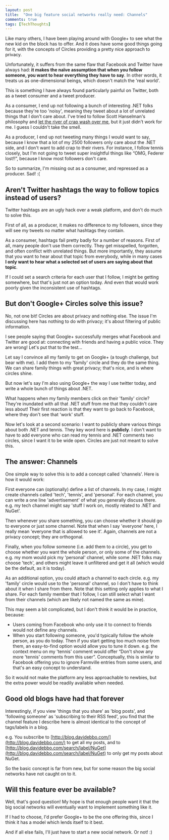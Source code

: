 ```yaml
---
layout: post
title:  "One big feature social networks really need: Channels"
comments: true
tags: [TechThoughts]
---
```



Like many others, I have been playing around with Google+ to see what the new kid on the block has to offer. And it does have some good things going for it, with the concepts of Circles providing a pretty nice approach to privacy.

Unfortunately, it suffers from the same flaw that Facebook and Twitter have always had: **it makes the naïve assumption that when you follow someone, you want to hear everything they have to say**. In other words, it treats us as one-dimensional beings, which doesn't match the 'real world'.

This is something I have always found particularly painful on Twitter, both as a tweet consumer and a tweet producer.

As a consumer, I end up not following a bunch of interesting .NET folks because they're too 'noisy', meaning they tweet about a lot of unrelated things that I don't care about. I've tried to follow Scott Hanselman's philosophy and [let the river of crap wash over me](http://www.hanselman.com/blog/TwitterLetTheInformationWashOverYou.aspx), but it just didn't work for me. I guess I couldn't take the smell.

As a producer, I end up not tweeting many things I would want to say, because I know that a lot of my 2500 followers only care about the .NET side, and I don't want to add crap to their rivers. For instance, I follow tennis closely, but I'm not going to tweet super insightful things like “OMG, Federer lost!!”, because I know most followers don't care.

So to summarize, I'm missing out as a consumer, and repressed as a producer. Sad! :(

## Aren't Twitter hashtags the way to follow topics instead of users?

Twitter hashtags are an ugly hack over a weak platform, and don't do much to solve this.

First of all, as a producer, it makes no difference to my followers, since they will see my tweets no matter what hashtags they contain.

As a consumer, hashtags fail pretty badly for a number of reasons. First of all, many people don't use them correctly. They get misspelled, forgotten, and often conflict with unrelated things. But more importantly, they assume that you want to hear about that topic from everybody, while in many cases **I only want to hear what a selected set of users are saying about that topic**.

If I could set a search criteria for each user that I follow, I might be getting somewhere, but that's just not an option today. And even that would work poorly given the inconsistent use of hashtags.

## But don't Google+ Circles solve this issue?

No, not one bit! Circles are about privacy and nothing else. The issue I'm discussing here has nothing to do with privacy; it's about filtering of public information.

I see people saying that Google+ successfully merges what Facebook and Twitter are good at: connecting with friends and having a public voice. They are wrong! Let's put that to the test…

Let say I convince all my family to get on Google+ (a tough challenge, but bear with me). I add them to my 'family' circle and they do the same thing. We can share family things with great privacy; that's nice, and is where circles shine.

But now let's say I'm also using Google+ the way I use twitter today, and write a whole bunch of things about .NET.

What happens when my family members click on their 'family' circle? They're inundated with all that .NET stuff from me that they couldn't care less about! Their first reaction is that they want to go back to Facebook, where they don't see that 'work' stuff.

Now let's look at a second scenario: I want to publicly share various things about both .NET and tennis. They key word here is **publicly**. I don't want to have to add everyone who can read my tennis and .NET comments two circles, since I want it to be wide open. Circles are just not meant to solve this.

## The answer: Channels

One simple way to solve this is to add a concept called 'channels'. Here is how it would work:

First everyone can (optionally) define a list of channels. In my case, I might create channels called 'tech', 'tennis', and 'personal'. For each channel, you can write a one line 'advertisement' of what you generally discuss there. e.g. my tech channel might say 'stuff I work on, mostly related to .NET and NuGet'.

Then whenever you share something, you can choose whether it should go to everyone or just some channel. Note that when I say 'everyone' here, I really mean 'everyone that is allowed to see it'. Again, channels are not a privacy concept; they are orthogonal.

Finally, when you follow someone (i.e. add them to a circle), you get to choose whether you want the whole person, or only some of the channels. e.g. my mom would pick my 'personal' channel, while some .NET folks may choose 'tech', and others might leave it unfiltered and get it all (which would be the default, as it is today).

As an additional option, you could attach a channel to each circle. e.g. my 'family' circle would use to the 'personal' channel, so I don't have to think about it when I share from there. Note that this setting only applies to what I share. For each family member that I follow, I can still select what I want from their channels (which are likely not named the same as mine).

This may seem a bit complicated, but I don't think it would be in practice, because:

- Users coming from Facebook who only use it to connect to friends would not define any channels.  
- When you start following someone, you'd typically follow the whole person, as you do today. Then if you start getting too much noise from them, an easy-to-find option would allow you to tune it down. e.g. the context menu on my 'tennis' comment would offer “Don't show any more 'tennis' comments from this user”. Conceptually, this is similar to Facebook offering you to ignore Farmville entries from some users, and that's an easy concept to understand.



So it would not make the platform any less approachable to newbies, but the extra power would be readily available when needed.

## Good old blogs have had that forever

Interestingly, if you view 'things that you share' as 'blog posts', and 'following someone' as 'subscribing to their RSS feed', you find that the channel feature I describe here is almost identical to the concept of tags/labels in a blog.

e.g. You subscribe to [http://blog.davidebbo.com/](http://blog.davidebbo.com/) to get all my posts, and to [http://blog.davidebbo.com/search/label/NuGet](http://blog.davidebbo.com/search/label/NuGet) to only get my posts about NuGet.

So the basic concept is far from new, but for some reason the big social networks have not caught on to it.

## Will this feature ever be available?

Well, that's good question! My hope is that enough people want it that the big social networks will eventually want to implement something like it.

If I had to choose, I'd prefer Google+ to be the one offering this, since I think it has a model which lends itself to it best.

And if all else fails, I'll just have to start a new social network. Or not! :)

